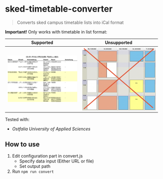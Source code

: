 # sked-timetable-converter

> Converts sked campus timetable lists into iCal format

**Important!** Only works with timetable in list format:

| Supported                                                    | Unsupported                                                  |
| ------------------------------------------------------------ | ------------------------------------------------------------ |
| ![List](https://github.com/silas229/sked-timetable-converter/raw/main/img/timetable-list.png) | ![Timetable](https://github.com/silas229/sked-timetable-converter/raw/main/img/timetable.png) |

Tested with:

- *Ostfalia University of Applied Sciences*

## How to use
1. Edit configuration part in convert.js
   - Specify data input (Either URL or file)
   - Set output path
2. Run `npm run convert`